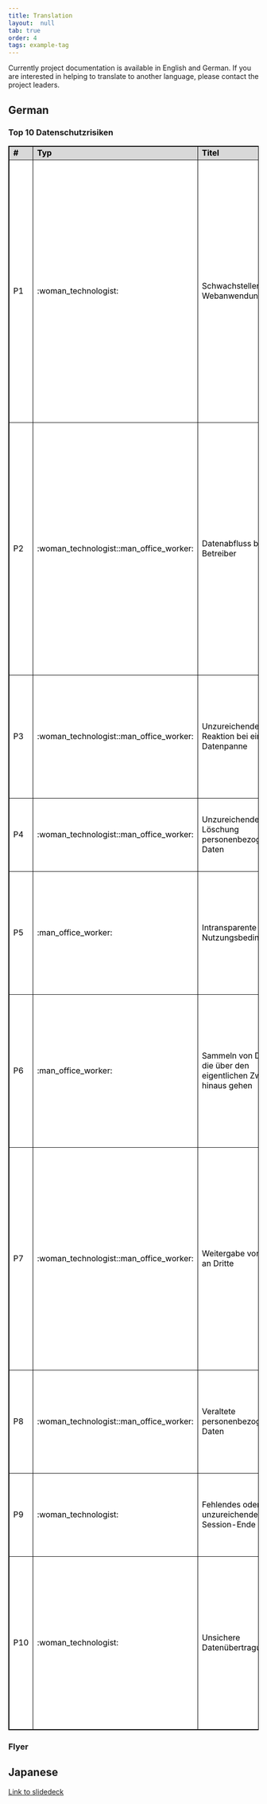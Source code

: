 ```yaml
---
title: Translation
layout:  null
tab: true
order: 4
tags: example-tag
---
```

Currently project documentation is available in English and German. If you are interested in helping to translate to another language, please contact the project leaders.
## German
### Top 10 Datenschutzrisiken
<table style="background-color:#FFFFFF;border-collapse:collapse;border:1px solid #000000;color:#000000;width:100%" cellspacing="3" cellpadding="3" border="1">

<tr>
<td bgcolor="#D8D8D8" width="64"><b>#</b></td>
<td bgcolor="#D8D8D8" width="70"><b>Typ</b></td>
<td bgcolor="#D8D8D8" width="160"><b>Titel</b></td>
<td bgcolor="#D8D8D8" width="120"><b>Häufigkeit</b></td>
<td bgcolor="#D8D8D8" width="105"><b>Schaden</b></td>
<td bgcolor="#D8D8D8"><b>Beschreibung</b></td>
</tr>

<tr>
<td>P1</td>
<td>:woman_technologist:</td>
<td>Schwachstellen in Webanwendungen</td>
<td bgcolor="orange">Hoch</td>
<td bgcolor="red">Sehr hoch</td>
<td>Schwachstellen sind ein zentrales Problem in jedem System, mit dem sensible Nutzerdaten erhoben, verarbeitet und genutzt werden. Bestehen Fehler im Design oder in der Implementierung der Applikation, werden Probleme nicht entdeckt oder Sicherheitspatches nicht unverzüglich eingespielt, führt dies mit hoher Wahrscheinlichkeit zu einer Verletzung des Persönlichkeitsrechts. Dieses Risiko wird bereits in anderen Projekten behandelt, wie der OWASP Top 10 Liste der häufigsten Sicherheitsrisiken für Webanwendungen.</td>
</tr>

<tr>
<td>P2</td>
<td>:woman_technologist::man_office_worker:</td>
<td>Datenabfluss beim Betreiber</td>
<td bgcolor="orange">Hoch</td>
<td bgcolor="red">Sehr hoch</td>
<td>Wird die unerwünschte Preisgabe personenbezogener oder personenbeziehbarer Daten an nicht autorisierte Personen nicht wirksam verhindert, ist dies ein Verlust der Vertraulichkeit. Ursachen sind entweder ein vorsätzlich durchgeführter Datenabzug oder unbeabsichtigte Fehler wie beispielsweise unzureichendes Zugriffsmanagement, unsichere Datenablage, Datendopplung oder fehlendes Problembewusstsein (Awareness).</td>
</tr>

<tr>
<td>P3</td>
<td>:woman_technologist::man_office_worker:</td>
<td>Unzureichende Reaktion bei einer Datenpanne</td>
<td bgcolor="orange">Hoch</td>
<td bgcolor="red">Sehr hoch</td>
<td>Betroffene werden nicht über mögliche Pannen oder Datenlecks benachrichtigt, die durch Angriffe oder unbeabsichtigte Ereignisse entstehen. Angemessene Abhilfemaßnahmen zum Schließen der Lücken und Beseitigung der Ursache fehlen.</td>
</tr>

<tr>
<td>P4</td>
<td>:woman_technologist::man_office_worker:</td>
<td>Unzureichende Löschung personenbezogener Daten</td>
<td bgcolor="red">Sehr hoch</td>
<td bgcolor="orange">Hoch</td>
<td>Personenbezogene Daten werden nicht termingerecht oder nicht effektiv nach Zweckablauf bzw. aufgrund einer Löschanfrage gelöscht.</td>
</tr>

<tr>
<td>P5</td>
<td>:man_office_worker:</td>
<td>Intransparente Nutzungsbedingungen</td>
<td bgcolor="red">Sehr hoch</td>
<td bgcolor="orange">Hoch</td>
<td>Informationen zur Datenverarbeitung wie Erhebung, Speicherung und Nutzung personenbezogener Daten sind unzureichend. Diese Informationen sind nicht leicht zugänglich oder für juristische Laien nicht verständlich aufbereitet.</td>
</tr>

<tr>
<td>P6</td>
<td>:man_office_worker:</td>
<td>Sammeln von Daten, die über den eigentlichen Zweck hinaus gehen</td>
<td bgcolor="red">Sehr hoch</td>
<td bgcolor="orange">Hoch</td>
<td>Es werden Beschreibungsdaten, demographische Daten oder sonstige personenbezogene Daten gesammelt, die nicht für den vereinbarten Zweck der Anwendung benötigt werden. Ebenso werden Daten gesammelt, für deren Erhebung der Nutzer keine Einverständniserklärung abgegeben hat.</td>
</tr>

<tr>
<td>P7</td>
<td>:woman_technologist::man_office_worker:</td>
<td>Weitergabe von Daten an Dritte</td>
<td bgcolor="orange">Hoch</td>
<td bgcolor="orange">Hoch</td>
<td>Personenbezogene Daten werden ohne Einverständnis des Nutzers an Dritte weiter gegeben bzw. diesen zur Verfügung gestellt. Die Weitergabe von Daten und Erkenntnissen erfolgt entweder direkt oder auf Anfrage, gegen Zahlung oder auch durch unsachgemäßen Einsatz von Diensten Dritter wie beispielsweise Widgets für Webseiten (z.B. Landkarten, Buttons von sozialen Netzwerken), Analysetools oder Web Bugs (z.B. Beacons).</td>
</tr>

<tr>
<td>P8</td>
<td>:woman_technologist::man_office_worker:</td>
<td>Veraltete personenbezogene Daten</td>
<td bgcolor="orange">Hoch</td>
<td bgcolor="red">Sehr hoch</td>
<td>Es werden veraltete, inkorrekte oder gefälschte personenbezogene Daten genutzt. Datenaktualisierungen oder -korrekturen finden nicht in ausreichendem Maße statt.</td>
</tr>

<tr>
<td>P9</td>
<td>:woman_technologist:</td>
<td>Fehlendes oder unzureichendes Session-Ende</td>
<td bgcolor="yellow">Mittel</td>
<td bgcolor="red">Sehr hoch</td>
<td>Unzureichendes Beenden von Sessions. Dies kann dazu führen, dass zusätzliche Nutzerdaten ohne Einverständnis oder Wissen des Nutzers gesammelt werden.</td>
</tr>

<tr>
<td>P10</td>
<td>:woman_technologist:</td>
<td>Unsichere Datenübertragung</td>
<td bgcolor="yellow">Mittel</td>
<td bgcolor="red">Sehr hoch</td>
<td>Die Datenübermittlung erfolgt nicht auf verschlüsselten und sicheren Kanälen, so dass ein unautorisierter Zugriff nicht verhindert wird. Mechanismen zum Verringern der Angriffsfläche, werden nicht umgesetzt. Hierzu gehört es zu verhindern, dass durch das Verhalten der Webanwendung Rückschlüsse auf Nutzerdaten möglich sind.</td>
</tr>
</table>

<!--|Nr.|Titel|Häufigkeit|Schaden|Beschreibung|
|---|------|-----|-----|------------------|
|P1 |Schwachstellen in Webanwendungen|Hoch|Sehr hoch|Schwachstellen sind ein zentrales Problem in jedem System, mit dem sensible Nutzerdaten erhoben, verarbeitet und genutzt werden. Bestehen Fehler im Design oder in der Implementierung der Applikation, werden Probleme nicht entdeckt oder Sicherheitspatches nicht unverzüglich eingespielt, führt dies mit hoher Wahrscheinlichkeit zu einer Verletzung des Persönlichkeitsrechts. Dieses Risiko wird bereits in anderen Projekten behandelt, wie der OWASP Top 10 Liste der häufigsten Sicherheitsrisiken für Webanwendungen. 
|P2 |Datenabfluss beim Betreiber|Hoch|Sehr hoch|Wird die unerwünschte Preisgabe personenbezogener oder personenbeziehbarer Daten an nicht autorisierte Personen nicht wirksam verhindert, ist dies ein Verlust der Vertraulichkeit. Ursachen sind entweder ein vorsätzlich durchgeführter Datenabzug oder unbeabsichtigte Fehler wie beispielsweise unzureichendes Zugriffsmanagement, unsichere Datenablage, Datendopplung oder fehlendes Problembewusstsein (Awareness). 
|P3 |Unzureichende Reaktion bei einer Datenpanne|Hoch|Sehr hoch|Betroffene werden nicht über mögliche Pannen oder Datenlecks benachrichtigt, die durch Angriffe oder unbeabsichtigte Ereignisse entstehen. Angemessene Abhilfemaßnahmen zum Schließen der Lücken und Beseitigung der Ursache fehlen. 
|P4 |Unzureichende Löschung personenbezogener Daten|Sehr hoch|Hoch|Personenbezogene Daten werden nicht termingerecht oder nicht effektiv nach Zweckablauf bzw. aufgrund einer Löschanfrage gelöscht.
|P5 |Intransparente Nutzungsbedingungen|Sehr hoch|Hoch| Informationen zur Datenverarbeitung wie Erhebung, Speicherung und Nutzung personenbezogener Daten sind unzureichend. Diese Informationen sind nicht leicht zugänglich oder für juristische Laien nicht verständlich aufbereitet.
|P6 |Sammeln von Daten, die über den eigentlichen Zweck hinaus gehen|Sehr hoch|Hoch|Es werden Beschreibungsdaten, demographische Daten oder sonstige personenbezogene Daten gesammelt, die nicht für den vereinbarten Zweck der Anwendung benötigt werden. Ebenso werden Daten gesammelt, für deren Erhebung der Nutzer keine Einverständniserklärung abgegeben hat.
|P7 |Weitergabe von Daten an Dritte|Hoch|Hoch|Personenbezogene Daten werden ohne Einverständnis des Nutzers an Dritte weiter gegeben bzw. diesen zur Verfügung gestellt. Die Weitergabe von Daten und Erkenntnissen erfolgt entweder direkt oder auf Anfrage, gegen Zahlung oder auch durch unsachgemäßen Einsatz von Diensten Dritter wie beispielsweise Widgets für Webseiten (z.B. Landkarten, Buttons von sozialen Netzwerken), Analysetools oder Web Bugs (z.B. Beacons).
|P8 |Veraltete personenbezogene Daten|Hoch|Sehr hoch|Es werden veraltete, inkorrekte oder gefälschte personenbezogene Daten genutzt. Datenaktualisierungen oder -korrekturen finden nicht in ausreichendem Maße statt.
|P9 |Fehlendes oder unzureichendes Session-Ende|Mittel|Sehr hoch|Unzureichendes Beenden von Sessions. Dies kann dazu führen, dass zusätzliche Nutzerdaten ohne Einverständnis oder Wissen des Nutzers gesammelt werden.
|P10|Unsichere Datenübertragung|Mittel|Sehr hoch|Die Datenübermittlung erfolgt nicht auf verschlüsselten und sicheren Kanälen, so dass ein unautorisierter Zugriff nicht verhindert wird. Mechanismen zum Verringern der Angriffsfläche, werden nicht umgesetzt. Hierzu gehört es zu verhindern, dass durch das Verhalten der Webanwendung Rückschlüsse auf Nutzerdaten möglich sind.-->

### Flyer

## Japanese
[Link to slidedeck](https://speakerdeck.com/owaspjapan/introducing-owasp-top10-privacy-risks-number-owasp-night-21th)
